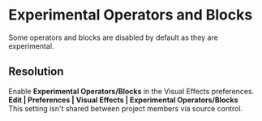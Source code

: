 # Experimental Operators and Blocks

Some operators and blocks are disabled by default as they are experimental.

## Resolution
Enable **Experimental Operators/Blocks** in the Visual Effects preferences.  
**Edit | Preferences | Visual Effects | Experimental Operators/Blocks**  
This setting isn't shared between project members via source control.
